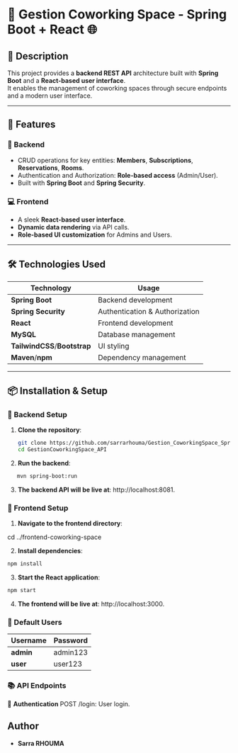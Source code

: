 # 🏢 Gestion Coworking Space - Spring Boot + React 🌐

## 📖 Description
This project provides a **backend REST API** architecture built with **Spring Boot** and a **React-based user interface**.  
It enables the management of coworking spaces through secure endpoints and a modern user interface.

---

## 🌟 Features
### 🔧 Backend
- CRUD operations for key entities: **Members**, **Subscriptions**, **Reservations**, **Rooms**.
- Authentication and Authorization: **Role-based access** (Admin/User).
- Built with **Spring Boot** and **Spring Security**.

### 💻 Frontend
- A sleek **React-based user interface**.
- **Dynamic data rendering** via API calls.
- **Role-based UI customization** for Admins and Users.

---

## 🛠️ Technologies Used
| **Technology**     | **Usage**                    |
|---------------------|------------------------------|
| **Spring Boot**     | Backend development         |
| **Spring Security** | Authentication & Authorization |
| **React**           | Frontend development        |
| **MySQL**           | Database management         |
| **TailwindCSS**/**Bootstrap** | UI styling       |
| **Maven**/**npm**   | Dependency management       |

---

## 📦 Installation & Setup

### 🔧 Backend Setup
1. **Clone the repository**:
   ```bash
   git clone https://github.com/sarrarhouma/Gestion_CoworkingSpace_SpringBoot_React.git
   cd GestionCoworkingSpace_API
2. **Run the backend**:

 ```bash
    mvn spring-boot:run  
```
3. **The backend API will be live at**: http://localhost:8081.

  ### 🎨 Frontend Setup
  
1. **Navigate to the frontend directory**:

cd ../frontend-coworking-space

2. **Install dependencies**:
 ```bash
npm install
```
3. **Start the React application**:
 ```bash
npm start
```
4. **The frontend will be live at**: http://localhost:3000.
   
  ### 🔑 Default Users
| **Username**        | **Password**                 |
|---------------------|------------------------------|
| **admin**           | admin123                     |
| **user**            | user123                      |

  ### 📚 API Endpoints
🔑 **Authentication**
POST /login: User login.
## Author
- **Sarra RHOUMA**
